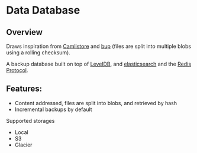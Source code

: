 Data Database
=============

## Overview

Draws inspiration from [Camlistore](camlistore.org) and [bup](https://github.com/bup/bup) (files are split into multiple blobs using a rolling checksum).

A backup database built on top of [LevelDB](https://code.google.com/p/leveldb/), and [elasticsearch](http://www.elasticsearch.org/) and the [Redis Protocol](http://redis.io/topics/protocol).

Features:
- 
- Content addressed, files are split into blobs, and retrieved by hash
- Incremental backups by default

Supported storages

- Local
- S3
- Glacier
